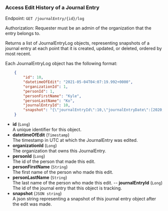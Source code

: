 ### Access Edit History of a Journal Entry
Endpoint: `GET /journalEntry/{id}/log`

Authorization: Requester must be an admin of the organization that the entry belongs to.

Returns a list of JournalEntryLog objects, representing snapshots of a journal entry at each point that it is created, updated, or deleted, ordered by most recent.

Each JournalEntryLog object has the following format:
```json
    {
        "id": 10,
        "datetimeOfEdit": "2021-05-04T04:07:19.992+0000",
        "organizationId": 1,
        "personId": 1,
        "personFirstName": "Kyle",
        "personLastName": "Ko",
        "journalEntryId": 10,
        "snapshot": "{\"journalEntryId\":10,\"journalEntryDate\":[2020,11,30],\"description\":\"Paid salary for the month of November $7,500\",\"personId\":1,\"organizationId\":1,\"lineItems\":[{\"accountId\":18,\"accountName\":\"Payroll\",\"amount\":7500,\"description\":\"Paid salary expense for November\",\"journalEntryId\":10,\"journalEntryDate\":[2020,11,30],\"isCredit\":false,\"lineItemId\":20,\"accountSubtypeId\":29,\"accountTypeId\":5},{\"accountId\":1,\"accountName\":\"Cash\",\"amount\":7500,\"description\":\"Paid salary expense for November\",\"journalEntryId\":10,\"journalEntryDate\":[2020,11,30],\"isCredit\":true,\"lineItemId\":21,\"accountSubtypeId\":1,\"accountTypeId\":1}],\"deleted\":false}"
    }
```

- **id** (`Long`) <br/>
A unique identifier for this object.
- **datetimeOfEdit** (`Timestamp`) <br/>
The timestamp in UTC at which the JournalEntry was edited.
- **organizationId** (`Long`)<br/>
The organization that owns this JournalEntry.
- **personId** (`Long`)<br/>
The id of the person that made this edit.
- **personFirstName** (`String`)<br/>
The first name of the person who made this edit.
- **personLastName** (`String`)<br/>
The last name of the person who made this edit.
-- **journalEntryId** (`Long`)<br/>
The id of the journal entry that this object is tracking.
- **snapshot** (`JSON string`)<br/>
A json string representing a snapshot of this journal entry object after the edit was made.



